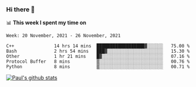 ### Hi there 👋

📊 **This week I spent my time on**
<!--START_SECTION:waka-->
```text
Week: 20 November, 2021 - 26 November, 2021

C++               14 hrs 14 mins  ██████████████████▓░░░░░░   75.00 % 
Bash              2 hrs 54 mins   ███▓░░░░░░░░░░░░░░░░░░░░░   15.30 % 
Other             1 hr 21 mins    █▓░░░░░░░░░░░░░░░░░░░░░░░   07.16 % 
Protocol Buffer   8 mins          ▒░░░░░░░░░░░░░░░░░░░░░░░░   00.76 % 
Python            8 mins          ▒░░░░░░░░░░░░░░░░░░░░░░░░   00.71 % 
```
<!--END_SECTION:waka-->


[![Paul's github stats](https://github-readme-stats.vercel.app/api?username=mickeyouyou&theme=dracula&show_icons=true)](https://github.com/anuraghazra/github-readme-stats)
